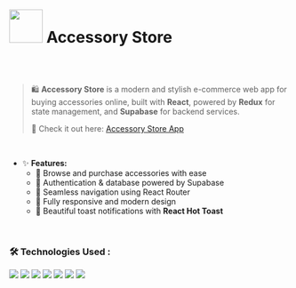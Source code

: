 <h1>
  <img src="https://img.icons8.com/external-flaticons-lineal-color-flat-icons/64/000000/external-accessories-fashion-flaticons-lineal-color-flat-icons.png" width="60px">
  Accessory Store
</h1>

<br>
<br>

> 🛍 **Accessory Store** is a modern and stylish e-commerce web app for buying accessories online, built with **React**, powered by **Redux** for state management, and **Supabase** for backend services.  
>
> 🚀 Check it out here: [Accessory Store App](https://accessory-landing-page.vercel.app/)  

<br>

- ✨ **Features:**
  - 🛒 Browse and purchase accessories with ease
  - 🔐 Authentication & database powered by Supabase
  - 🧭 Seamless navigation using React Router
  - 📱 Fully responsive and modern design
  - 🔔 Beautiful toast notifications with **React Hot Toast**
<br>

### 🛠️ **Technologies Used** :
![](https://img.shields.io/badge/react-%2320232a.svg?style=for-the-badge&logo=react&logoColor=%2361DAFB)
![](https://img.shields.io/badge/redux-%23764ABC.svg?style=for-the-badge&logo=redux&logoColor=white)
![](https://img.shields.io/badge/React_Router-CA4245?style=for-the-badge&logo=react-router&logoColor=white)
![](https://img.shields.io/badge/Tailwind_CSS-38B2AC?style=for-the-badge&logo=tailwind-css&logoColor=white)
![](https://img.shields.io/badge/Supabase-3FCF8E?style=for-the-badge&logo=supabase&logoColor=white)
![](https://img.shields.io/badge/Vite-%23646CFF.svg?style=for-the-badge&logo=vite&logoColor=white)
![](https://img.shields.io/badge/React_Hot_Toast-FFB347?style=for-the-badge)

<br>